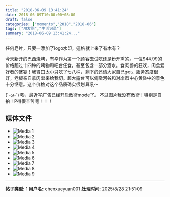 ```yaml
---
title: "2018-06-09 13:41:24"
date: 2018-06-09T10:00:00+08:00
draft: false
categories: ["moments","2018","2018-06"]
tags: ["朋友圈","生活记录"]
summary: "2018-06-09 13:41:24..."
---
```


任何皂片，只要一添加了logo水印，逼格就上来了有木有？

今天新开的巴西烧烤，有幸作为第一个顾客去试吃还是粉开熏的。一位$44.99的价格超过十四种的烤物和吧台任食，甚至包含一部分酒水。食肉兽的狂欢，肉食爱好者的盛宴！我胃口太小只吃了七八种，剩下的还请大家自己get。服务态度很好，老板亲自拿肉出来给我切。超大露台可以俯瞰河谷和对岸市中心黄昏中的景色十分惬意。这个价格对这个品质确实很划算吼～

(´-ω-`)
唉，最近写广告已经开启敷衍mode了。
不过图片我没有敷衍！特别是自拍！P得很辛苦呢！！！

## 媒体文件

- ![Media 1](/Moments/photos/2018-06-09/201806091341240.jpg)
- ![Media 2](/Moments/photos/2018-06-09/201806091341241.jpg)
- ![Media 3](/Moments/photos/2018-06-09/201806091341242.jpg)
- ![Media 4](/Moments/photos/2018-06-09/201806091341243.jpg)
- ![Media 5](/Moments/photos/2018-06-09/201806091341244.jpg)
- ![Media 6](/Moments/photos/2018-06-09/201806091341245.jpg)
- ![Media 7](/Moments/photos/2018-06-09/201806091341246.jpg)
- ![Media 8](/Moments/photos/2018-06-09/201806091341247.jpg)
- ![Media 9](/Moments/photos/2018-06-09/201806091341248.jpg)

---

**帖子类型:** 1
**用户名:** chenxueyuan001
**处理时间:** 2025/8/28 21:51:09